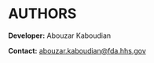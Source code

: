 # AUTHORS
**Developer:**   Abouzar Kaboudian

**Contact:**    [abouzar.kaboudian@fda.hhs.gov](mailto:abouzar.kaboudian@fda.hhs.gov)

